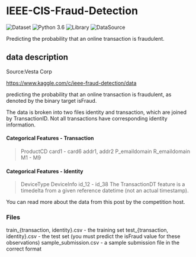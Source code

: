 # IEEE-CIS-Fraud-Detection

![Dataset](https://img.shields.io/badge/Dataset-Kaggle-blue.svg)  ![Python 3.6](https://img.shields.io/badge/Python-3.6-brightgreen.svg)  ![Library](https://img.shields.io/badge/Library-sklearn&Xgboost-orange.svg)  ![DataSource](https://img.shields.io/badge/DataSource-Vesta_crop-cyan.svg)

Predicting the probability that an online transaction is fraudulent.

## data description
Source:Vesta Corp

https://www.kaggle.com/c/ieee-fraud-detection/data

predicting the probability that an online transaction is fraudulent, as denoted by the binary target isFraud.

The data is broken into two files identity and transaction, which are joined by TransactionID. Not all transactions have corresponding identity information.

#### Categorical Features - Transaction
>ProductCD
>card1 - card6
>addr1, addr2
>P_emaildomain
>R_emaildomain
>M1 - M9

#### Categorical Features - Identity
>DeviceType
>DeviceInfo
>id_12 - id_38
The TransactionDT feature is a timedelta from a given reference datetime (not an actual timestamp).

You can read more about the data from this post by the competition host.

### Files
train_{transaction, identity}.csv - the training set
test_{transaction, identity}.csv - the test set (you must predict the isFraud value for these observations)
sample_submission.csv - a sample submission file in the correct format
